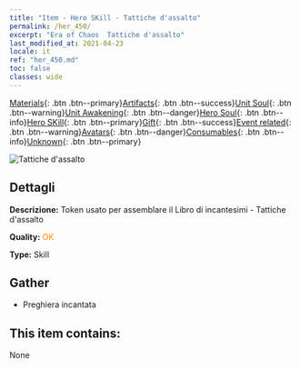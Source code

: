 ```yaml
---
title: "Item - Hero SKill - Tattiche d'assalto"
permalink: /her_450/
excerpt: "Era of Chaos  Tattiche d'assalto"
last_modified_at: 2021-04-23
locale: it
ref: "her_450.md"
toc: false
classes: wide
---
```

 [Materials](/ItemsIT/){: .btn .btn--primary}[Artifacts](/ItemsIT/Artifacts/){: .btn .btn--success}[Unit Soul](/ItemsIT/UnitSoul/){: .btn .btn--warning}[Unit Awakening](/ItemsIT/UnitAwakening/){: .btn .btn--danger}[Hero Soul](/ItemsIT/HeroSoul/){: .btn .btn--info}[Hero SKill](/ItemsIT/HeroSkill/){: .btn .btn--primary}[Gift](/ItemsIT/Gift/){: .btn .btn--success}[Event related](/ItemsIT/Events/){: .btn .btn--warning}[Avatars](/ItemsIT/Avatars/){: .btn .btn--danger}[Consumables](/ItemsIT/Consumables/){: .btn .btn--info}[Unknown](/ItemsIT/Unknown/){: .btn .btn--primary}

 ![Tattiche d'assalto](/images/t/ps_renhaizhanshu.png)

## Dettagli
 **Descrizione:** Token usato per assemblare il Libro di incantesimi - Tattiche d'assalto

 **Quality:** <span style="color: #FF8C00">OK</span>

 **Type:** Skill

## Gather

*    Preghiera incantata 

## This item contains:

  None

